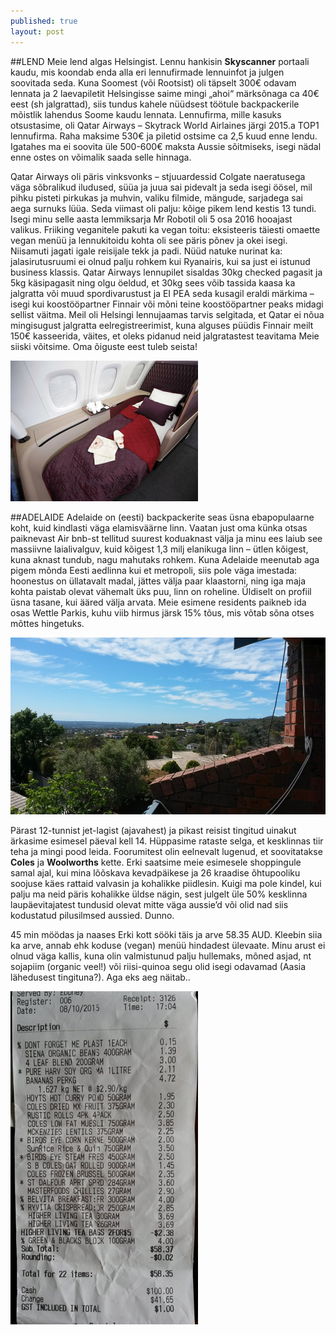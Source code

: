 ```yaml
---
published: true
layout: post
---
```

##LEND
Meie lend algas Helsingist. Lennu hankisin **Skyscanner** portaali kaudu, mis koondab enda alla eri lennufirmade lennuinfot ja julgen soovitada seda. Kuna Soomest (või Rootsist) oli täpselt 300€ odavam lennata ja 2 laevapiletit Helsingisse saime mingi „ahoi“ märksõnaga ca 40€ eest (sh jalgrattad), siis tundus kahele nüüdsest töötule backpackerile mõistlik lahendus Soome kaudu lennata. Lennufirma, mille kasuks otsustasime, oli Qatar Airways – Skytrack World Airlaines järgi 2015.a TOP1  lennufirma.  Raha maksime 530€ ja piletid ostsime ca 2,5 kuud enne lendu. Igatahes ma ei soovita üle 500-600€ maksta Aussie sõitmiseks, isegi nädal enne ostes on võimalik saada selle hinnaga. 

Qatar Airways oli päris vinksvonks – stjuuardessid Colgate naeratusega väga sõbralikud iludused, süüa ja juua sai pidevalt ja seda isegi öösel, mil  pihku pisteti pirkukas ja muhvin, valiku filmide, mängude, sarjadega sai aega surnuks lüüa. Seda viimast oli palju: kõige pikem lend kestis 13 tundi. Isegi minu selle aasta lemmiksarja Mr Robotil oli 5 osa 2016 hooajast valikus. Friiking veganitele pakuti ka vegan toitu:  eksisteeris täiesti omaette vegan menüü ja lennukitoidu kohta oli see päris põnev ja okei isegi. Niisamuti jagati igale reisijale tekk ja padi. Nüüd natuke nurinat ka: jalasirutusruumi ei olnud palju rohkem kui Ryanairis, kui sa just ei istunud business klassis.  Qatar Airways lennupilet sisaldas 30kg checked pagasit ja 5kg käsipagasit ning olgu öeldud, et 30kg sees võib tassida kaasa ka jalgratta või muud spordivarustust ja EI PEA seda kusagil eraldi märkima – isegi kui koostööpartner Finnair või mõni teine koostööpartner peaks midagi sellist väitma. Meil oli Helsingi lennujaamas tarvis selgitada, et Qatar ei nõua mingisugust jalgratta eelregistreerimist, kuna alguses püüdis Finnair meilt 150€ kasseerida, väites, et oleks pidanud neid jalgratastest teavitama Meie siiski võitsime. Oma õiguste eest tuleb seista!

![Business class](/images/qatar.jpg "Qatar business class")

##ADELAIDE
Adelaide on (eesti) backpackerite seas üsna ebapopulaarne koht, kuid kindlasti väga elamisväärne linn. Vaatan just oma künka otsas paiknevast Air bnb-st tellitud suurest koduaknast välja ja minu ees laiub see massiivne laialivalguv, kuid kõigest 1,3 milj elanikuga linn – ütlen kõigest, kuna aknast tundub, nagu mahutaks rohkem. Kuna Adelaide meenutab aga pigem mõnda Eesti aedlinna kui et metropoli, siis pole väga imestada:  hoonestus on üllatavalt madal, jättes välja paar klaastorni, ning iga maja kohta paistab olevat vähemalt üks puu,  linn on roheline. Üldiselt on profiil üsna tasane, kui ääred välja arvata. Meie esimene residents paikneb ida osas Wettle Parkis, kuhu viib hirmus järsk 15% tõus, mis võtab sõna otses mõttes hingetuks. 

![Adelaide Hills](/images/balconyview.jpg "Adelaide Hills")

Pärast 12-tunnist jet-lagist (ajavahest) ja pikast reisist tingitud uinakut ärkasime esimesel päeval kell 14. Hüppasime rataste selga, et kesklinnas tiir teha ja mingi pood leida. Foorumitest olin eelnevalt lugenud, et soovitatakse **Coles**  ja **Woolworths** kette. Erki saatsime meie esimesele shoppingule samal ajal, kui mina lõõskava kevadpäikese ja 26 kraadise õhtupooliku soojuse käes rattaid valvasin ja kohalikke piidlesin. Kuigi ma pole kindel, kui palju ma neid päris kohalikke üldse nägin, sest julgelt üle 50% kesklinna laupäevitajatest tundusid olevat mitte väga aussie’d või olid nad siis kodustatud pilusilmsed aussied. Dunno. 

45 min möödas ja naases Erki kott sööki täis ja arve 58.35 AUD. Kleebin siia ka arve, annab ehk koduse (vegan) menüü hindadest ülevaate. Minu arust ei olnud väga kallis, kuna olin valmistunud palju hullemaks, mõned asjad, nt sojapiim (organic veel!) või riisi-quinoa segu olid isegi odavamad (Aasia lähedusest tingituna?). Aga eks aeg näitab..


![first check](/images/20161009_110315.jpg "first check")
